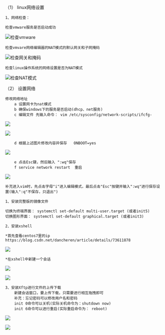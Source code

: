 （1） linux网络设置

    1、网络检查： 
    
    检查vmware服务是否启动成功
    
![检查vmware](../picture/linux10.png)

    检查vmvare网络编辑器的NAT模式的默认网关和子网掩码

![检查网关和掩码](../picture/linux11.png)    

    检查linux操作系统的网络设置是否为NAT模式
    
![检查NAT模式](../picture/linux12.png) 

    

（2） 设置网络

    修改网络地址
        a 设置网卡为nat模式
        b 确保windows下的服务是否启动(dhcp、net服务)
        c 编辑文件 先输入命令： vim /etc/sysconfig/network-scripts/ifcfg-
        
![](../picture/linux13.png)

![](../picture/linux14.png)

        d 根据上述图片修改内容并保存   ONBOOT=yes
        
![](../picture/linux15.png)

        e 点击Esc键，然后输入 ":wq"保存
        f service network restart  重启
        
![](../picture/linux16.png)

    补充进入vim时，先点击字母"i"进入编辑模式，最后点击"Esc"按键并输入":wq"进行保存设置(输入":q"不保存，只退出")

    1、安装完整版的镜像文件
    
    切换为终端界面： systemctl set-default multi-user.target (或者init5)  
    切换图形界面： systemctl set-default graphical.target (或者init3)

    2、安装xshell
    
    *首先查看centos7里的ip
    https://blog.csdn.net/dancheren/article/details/73611878

![](../picture/linux17.png)  

    *在xshell中新建一个会话

![](../picture/xshell01.png) 

![](../picture/xshell02.png)   

    3、安装Xftp进行文件的上传下载
        新建会话窗口，要上传下载，只需要进行相互拖拽即可
        补充：忘记密码可以修改用户名和密码
        init 0命令可以关机(实际关机命令为：shutdown now)
        init 6命令可以进行重启(实际重启命令为： reboot)
    
![](../picture/xftp01.png) 

![](../picture/xftp02.png) 



    
    